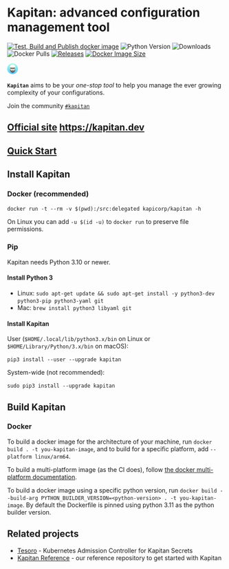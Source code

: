 # Kapitan: advanced configuration management tool

[![Test, Build and Publish docker image](https://github.com/kapicorp/kapitan/actions/workflows/test-build-publish.yml/badge.svg?branch=master&event=push)](https://github.com/kapicorp/kapitan/actions/workflows/test-build-publish.yml)
![Python Version](https://img.shields.io/pypi/pyversions/kapitan)
![Downloads](https://img.shields.io/pypi/dm/kapitan)
![Docker Pulls](https://img.shields.io/docker/pulls/kapicorp/kapitan)
[![Releases](https://img.shields.io/github/release/kapicorp/kapitan.svg)](https://github.com/kapicorp/kapitan/releases)
[![Docker Image Size](https://img.shields.io/docker/image-size/kapicorp/kapitan/latest.svg)](https://hub.docker.com/r/kapicorp/kapitan)

<img src="docs/images/kapitan_logo.png" width="25">


**`Kapitan`** aims to be your *one-stop tool* to help you manage the ever growing complexity of your configurations.

Join the community [`#kapitan`](https://kubernetes.slack.com/archives/C981W2HD3)

## [**Official site**](https://kapitan.dev) <https://kapitan.dev>


## [**Quick Start**](https://kapitan.dev/getting_started/#quickstart)

## Install Kapitan

### Docker (recommended)

```shell
docker run -t --rm -v $(pwd):/src:delegated kapicorp/kapitan -h
```

On Linux you can add `-u $(id -u)` to `docker run` to preserve file permissions.

### Pip

Kapitan needs Python 3.10 or newer.

#### Install Python 3

* Linux: `sudo apt-get update && sudo apt-get install -y python3-dev python3-pip python3-yaml git`
* Mac: `brew install python3 libyaml git`

#### Install Kapitan

User (`$HOME/.local/lib/python3.x/bin` on Linux or `$HOME/Library/Python/3.x/bin` on macOS):

```shell
pip3 install --user --upgrade kapitan
```

System-wide (not recommended):

```shell
sudo pip3 install --upgrade kapitan
```

## Build Kapitan

### Docker

To build a docker image for the architecture of your machine, run `docker build . -t you-kapitan-image`, and to build for a specific platform, add `--platform linux/arm64`.

To build a multi-platform image (as the CI does), follow [the docker multi-platform documentation](https://docs.docker.com/build/building/multi-platform/).

To build a docker image using a specific python version, run `docker build --build-arg PYTHON_BUILDER_VERSION=<python-version> . -t you-kapitan-image`. By default the Dockerfile is pinned using python 3.11 as the python builder version.

## Related projects

* [Tesoro](https://github.com/kapicorp/tesoro) - Kubernetes Admission Controller for Kapitan Secrets
* [Kapitan Reference](https://github.com/kapicorp/kapitan-reference) - our reference repository to get started with Kapitan
